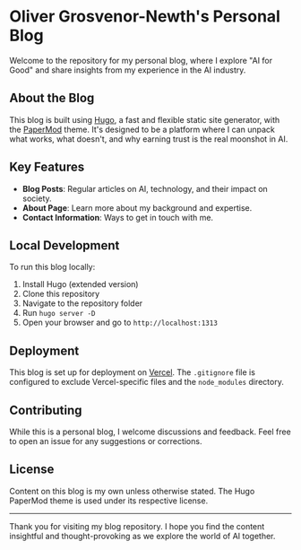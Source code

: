 # Oliver Grosvenor-Newth's Personal Blog

Welcome to the repository for my personal blog, where I explore "AI for Good" and share insights from my experience in the AI industry.

## About the Blog

This blog is built using [Hugo](https://gohugo.io/), a fast and flexible static site generator, with the [PaperMod](https://github.com/adityatelange/hugo-PaperMod) theme. It's designed to be a platform where I can unpack what works, what doesn't, and why earning trust is the real moonshot in AI.

## Key Features

- **Blog Posts**: Regular articles on AI, technology, and their impact on society.
- **About Page**: Learn more about my background and expertise.
- **Contact Information**: Ways to get in touch with me.

## Local Development

To run this blog locally:

1. Install Hugo (extended version)
2. Clone this repository
3. Navigate to the repository folder
4. Run `hugo server -D`
5. Open your browser and go to `http://localhost:1313`

## Deployment

This blog is set up for deployment on [Vercel](https://vercel.com/). The `.gitignore` file is configured to exclude Vercel-specific files and the `node_modules` directory.

## Contributing

While this is a personal blog, I welcome discussions and feedback. Feel free to open an issue for any suggestions or corrections.

## License

Content on this blog is my own unless otherwise stated. The Hugo PaperMod theme is used under its respective license.

---

Thank you for visiting my blog repository. I hope you find the content insightful and thought-provoking as we explore the world of AI together.
